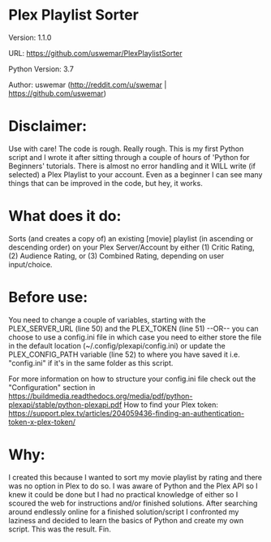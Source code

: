 # Plex Playlist Sorter
Version: 1.1.0

URL: https://github.com/uswemar/PlexPlaylistSorter

Python Version: 3.7

Author: uswemar (http://reddit.com/u/swemar | https://github.com/uswemar)


# Disclaimer:
Use with care! The code is rough. Really rough. This is my first Python script and I wrote
it after sitting through a couple of hours of 'Python for Beginners' tutorials. There
is almost no error handling and it WILL write (if selected) a Plex Playlist to your account.
Even as a beginner I can see many things that can be improved in the code, but hey, it works.

# What does it do: 
Sorts (and creates a copy of) an existing [movie] playlist (in ascending or descending order) on your Plex Server/Account
by either (1) Critic Rating, (2) Audience Rating, or (3) Combined Rating, depending on user input/choice.

# Before use: 
You need to change a couple of variables, starting with the PLEX_SERVER_URL (line 50)
and the PLEX_TOKEN (line 51) --OR-- you can choose to use a config.ini file in which case you need to
either store the file in the default location (~/.config/plexapi/config.ini) or update the PLEX_CONFIG_PATH
variable (line 52) to where you have saved it i.e. "config.ini" if it's in the same folder as this script.

For more information on how to structure your config.ini file check out the "Configuration" section in
https://buildmedia.readthedocs.org/media/pdf/python-plexapi/stable/python-plexapi.pdf
How to find your Plex token:
https://support.plex.tv/articles/204059436-finding-an-authentication-token-x-plex-token/

# Why:
I created this because I wanted to sort my movie playlist by rating and there was no option in Plex
to do so. I was aware of Python and the Plex API so I knew it could be done but I had no 
practical knowledge of either so I scoured the web for instructions and/or finished solutions.
After searching around endlessly online for a finished solution/script I confronted my laziness
and decided to learn the basics of Python and create my own script. This was the result. Fin.
